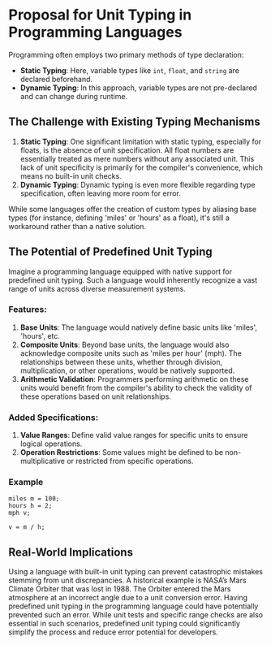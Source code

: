 # Proposal for Unit Typing in Programming Languages

Programming often employs two primary methods of type declaration:

-   **Static Typing**: Here, variable types like `int`, `float`, and `string`
    are declared beforehand.
-   **Dynamic Typing**: In this approach, variable types are not pre-declared
    and can change during runtime.

## The Challenge with Existing Typing Mechanisms

1. **Static Typing**: One significant limitation with static typing, especially
   for floats, is the absence of unit specification. All float numbers are
   essentially treated as mere numbers without any associated unit. This lack of
   unit specificity is primarily for the compiler's convenience, which means no
   built-in unit checks.
2. **Dynamic Typing**: Dynamic typing is even more flexible regarding type
   specification, often leaving more room for error.

While some languages offer the creation of custom types by aliasing base types
(for instance, defining 'miles' or 'hours' as a float), it's still a workaround
rather than a native solution.

## The Potential of Predefined Unit Typing

Imagine a programming language equipped with native support for predefined unit
typing. Such a language would inherently recognize a vast range of units across
diverse measurement systems.

### Features:

1. **Base Units**: The language would natively define basic units like 'miles',
   'hours', etc.
2. **Composite Units**: Beyond base units, the language would also acknowledge
   composite units such as 'miles per hour' (mph). The relationships between
   these units, whether through division, multiplication, or other operations,
   would be natively supported.
3. **Arithmetic Validation**: Programmers performing arithmetic on these units
   would benefit from the compiler's ability to check the validity of these
   operations based on unit relationships.

### Added Specifications:

1. **Value Ranges**: Define valid value ranges for specific units to ensure
   logical operations.
2. **Operation Restrictions**: Some values might be defined to be
   non-multiplicative or restricted from specific operations.

### Example

```
miles m = 100;
hours h = 2;
mph v;

v = m / h;
```

## Real-World Implications

Using a language with built-in unit typing can prevent catastrophic mistakes
stemming from unit discrepancies. A historical example is NASA’s Mars Climate
Orbiter that was lost in 1988. The Orbiter entered the Mars atmosphere at an
incorrect angle due to a unit conversion error. Having predefined unit typing in
the programming language could have potentially prevented such an error. While
unit tests and specific range checks are also essential in such scenarios,
predefined unit typing could significantly simplify the process and reduce error
potential for developers.

<!-- DSG/ChatGPT 8/17/2023 -->
